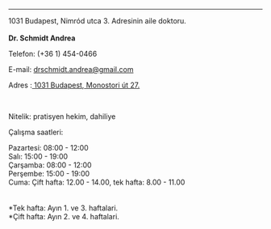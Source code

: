 <html>
<body>
<hr>
1031 Budapest, Nimród utca 3. Adresinin aile doktoru.<br> 
  <br> 
<b> Dr. Schmidt Andrea</b> <br> 
  
Telefon: (+36 1) 454-0466<br> 

E-mail: drschmidt.andrea@gmail.com <br> 
 <p>Adres :<a href="http://maps.google.com/?q=1031 Budapest, Monostori út 27."> 1031 Budapest, Monostori út 27.</a></p><br> 

Nitelik: pratisyen hekim, dahiliye<br> 

Çalışma saatleri:<br> 

Pazartesi: 08:00 - 12:00<br> 
Salı: 15:00 - 19:00<br> 
Çarşamba: 08:00 - 12:00<br> 
Perşembe: 15:00 - 19:00<br> 
Cuma: Çift hafta: 12.00 - 14.00, tek hafta: 8.00 - 11.00<br> 
  <br> 
  <br> 
   *Tek hafta: Ayın 1. ve 3. haftalari.  <br>
  *Çift hafta: Ayın 2. ve 4. haftalari.  <br>
 
  

